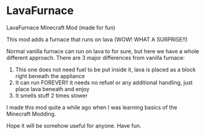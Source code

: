 # LavaFurnace
LavaFurnace Minecraft Mod (made for fun)

This mod adds a furnace that runs on lava (WOW! WHAT A SURPRISE!!)

Normal vanilla furnace can run on lava to for sure, but here we have a whole different approach.
There are 3 major differences from vanilla furnace:
1. This one does not need fuel to be put inside it, lava is placed as a block right beneath the appliance
2. It can run FOREVER!! it needs no refuel or any additional handling, just place lava beneath and enjoy
3. It smells stuff 2 times slower

I made this mod quite a while ago when I was learning basics of the Minecraft Modding.

Hope it will be somehow useful for anyone.
Have fun.
